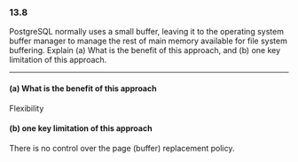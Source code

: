 ### 13.8

PostgreSQL normally uses a small buffer, leaving it to the operating system buffer manager to manage the rest of main memory available for file system buffering. Explain (a) What is the benefit of this approach, and (b) one key limitation of this approach.

---

#### (a) What is the benefit of this approach

Flexibility

#### (b) one key limitation of this approach


There is no control over the page (buffer) replacement policy.